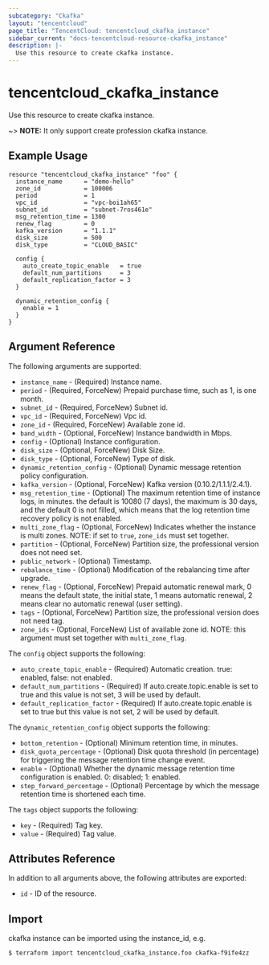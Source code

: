 ```yaml
---
subcategory: "Ckafka"
layout: "tencentcloud"
page_title: "TencentCloud: tencentcloud_ckafka_instance"
sidebar_current: "docs-tencentcloud-resource-ckafka_instance"
description: |-
  Use this resource to create ckafka instance.
---
```


# tencentcloud_ckafka_instance

Use this resource to create ckafka instance.

~> **NOTE:** It only support create profession ckafka instance.

## Example Usage

```hcl
resource "tencentcloud_ckafka_instance" "foo" {
  instance_name      = "demo-hello"
  zone_id            = 100006
  period             = 1
  vpc_id             = "vpc-boi1ah65"
  subnet_id          = "subnet-7ros461e"
  msg_retention_time = 1300
  renew_flag         = 0
  kafka_version      = "1.1.1"
  disk_size          = 500
  disk_type          = "CLOUD_BASIC"

  config {
    auto_create_topic_enable   = true
    default_num_partitions     = 3
    default_replication_factor = 3
  }

  dynamic_retention_config {
    enable = 1
  }
}
```

## Argument Reference

The following arguments are supported:

* `instance_name` - (Required) Instance name.
* `period` - (Required, ForceNew) Prepaid purchase time, such as 1, is one month.
* `subnet_id` - (Required, ForceNew) Subnet id.
* `vpc_id` - (Required, ForceNew) Vpc id.
* `zone_id` - (Required, ForceNew) Available zone id.
* `band_width` - (Optional, ForceNew) Instance bandwidth in Mbps.
* `config` - (Optional) Instance configuration.
* `disk_size` - (Optional, ForceNew) Disk Size.
* `disk_type` - (Optional, ForceNew) Type of disk.
* `dynamic_retention_config` - (Optional) Dynamic message retention policy configuration.
* `kafka_version` - (Optional, ForceNew) Kafka version (0.10.2/1.1.1/2.4.1).
* `msg_retention_time` - (Optional) The maximum retention time of instance logs, in minutes. the default is 10080 (7 days), the maximum is 30 days, and the default 0 is not filled, which means that the log retention time recovery policy is not enabled.
* `multi_zone_flag` - (Optional, ForceNew) Indicates whether the instance is multi zones. NOTE: if set to `true`, `zone_ids` must set together.
* `partition` - (Optional, ForceNew) Partition size, the professional version does not need set.
* `public_network` - (Optional) Timestamp.
* `rebalance_time` - (Optional) Modification of the rebalancing time after upgrade.
* `renew_flag` - (Optional, ForceNew) Prepaid automatic renewal mark, 0 means the default state, the initial state, 1 means automatic renewal, 2 means clear no automatic renewal (user setting).
* `tags` - (Optional, ForceNew) Partition size, the professional version does not need tag.
* `zone_ids` - (Optional, ForceNew) List of available zone id. NOTE: this argument must set together with `multi_zone_flag`.

The `config` object supports the following:

* `auto_create_topic_enable` - (Required) Automatic creation. true: enabled, false: not enabled.
* `default_num_partitions` - (Required) If auto.create.topic.enable is set to true and this value is not set, 3 will be used by default.
* `default_replication_factor` - (Required) If auto.create.topic.enable is set to true but this value is not set, 2 will be used by default.

The `dynamic_retention_config` object supports the following:

* `bottom_retention` - (Optional) Minimum retention time, in minutes.
* `disk_quota_percentage` - (Optional) Disk quota threshold (in percentage) for triggering the message retention time change event.
* `enable` - (Optional) Whether the dynamic message retention time configuration is enabled. 0: disabled; 1: enabled.
* `step_forward_percentage` - (Optional) Percentage by which the message retention time is shortened each time.

The `tags` object supports the following:

* `key` - (Required) Tag key.
* `value` - (Required) Tag value.

## Attributes Reference

In addition to all arguments above, the following attributes are exported:

* `id` - ID of the resource.



## Import

ckafka instance can be imported using the instance_id, e.g.

```
$ terraform import tencentcloud_ckafka_instance.foo ckafka-f9ife4zz
```


